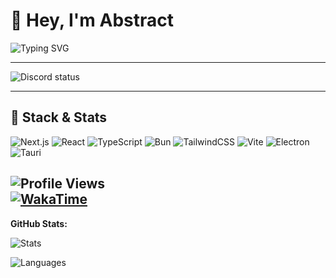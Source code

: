 # 👋 Hey, I'm Abstract  
![Typing SVG](https://readme-typing-svg.herokuapp.com?font=Fira+Code&size=24&duration=3000&pause=800&center=true&vCenter=true&width=435&lines=I+build+frontend+apps)

---

![Discord status](https://dsc-readme.tsuni.dev/api/user/699353540585586759?theme=nitroDark&primaryColor=E1FF00&accentColor=EEFF00&width=512)

---

## 🧠 Stack & Stats

![Next.js](https://img.shields.io/badge/Next.js-000000?style=for-the-badge&logo=nextdotjs&logoColor=white)
![React](https://img.shields.io/badge/React-61DAFB?style=for-the-badge&logo=react&logoColor=black)
![TypeScript](https://img.shields.io/badge/TypeScript-007ACC?style=for-the-badge&logo=typescript&logoColor=white)
![Bun](https://img.shields.io/badge/Bun-2C8EBB?style=for-the-badge&logo=bun&logoColor=white)
![TailwindCSS](https://img.shields.io/badge/TailwindCSS-blue?style=for-the-badge&logo=TailwindCSS)
![Vite](https://img.shields.io/badge/Vite-magenta?style=for-the-badge&logo=Vite)
![Electron](https://img.shields.io/badge/Electron-purple?style=for-the-badge&logo=Electron)
![Tauri](https://img.shields.io/badge/Tauri-orange?style=for-the-badge&logo=Tauri)

![Profile Views](https://komarev.com/ghpvc/?username=absrtc&label=Profile%20views&color=157fec&style=for-the-badge)  
[![WakaTime](https://wakatime.com/badge/user/5d94cee4-0f58-46bb-a593-b5e5e1bcc61a.svg?style=for-the-badge)](https://wakatime.com/badge/user/5d94cee4-0f58-46bb-a593-b5e5e1bcc61a.svg?style=for-the-badge)
---

**GitHub Stats:**  

![Stats](https://github-readme-stats.vercel.app/api?username=absrtc&show_icons=true&theme=synthwave&hide_border=true&bg_color=0D1117&icon_color=58A6FF&rank_icon=github&title_color=58A6FF)






![Languages](https://github-readme-stats.vercel.app/api/top-langs/?username=absrtc&layout=compact&theme=highcontrast&hide_border=false)  
